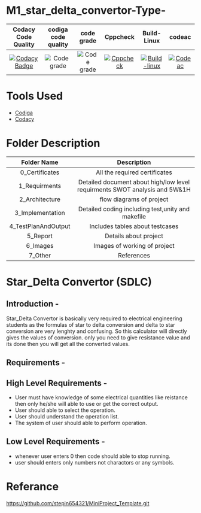 # M1_star_delta_convertor-Type-







| Codacy Code Quality                                                                                  | codiga code quality      | code grade |Cppcheck| Build-Linux| codeac|
|:------------------------------------------------------------------------------------------------------:|:---------------------:|:--------------:|:--------:|:------:|:------:|
|[![Codacy Badge](https://app.codacy.com/project/badge/Grade/b8ae3ef692924c2badd8c1077cc377ab)](https://www.codacy.com/gh/prachijambhulkar9/M1_ProjectGoal_-Type-/dashboard?utm_source=github.com&amp;utm_medium=referral&amp;utm_content=prachijambhulkar9/M1_ProjectGoal_-Type-&amp;utm_campaign=Badge_Grade) | ![Code grade](https://api.codiga.io/project/31105/score/svg)|![Code grade](https://api.codiga.io/project/31105/status/svg)|[![Cppcheck](https://github.com/prachijambhulkar9/M1_ProjectGoal_-Type-/actions/workflows/Static-check.yml/badge.svg)](https://github.com/prachijambhulkar9/M1_ProjectGoal_-Type-/actions/workflows/Static-check.yml)|[![Build-linux](https://github.com/prachijambhulkar9/M1_ProjectGoal_-Type-/actions/workflows/Build-linux.yml/badge.svg)](https://github.com/prachijambhulkar9/M1_ProjectGoal_-Type-/actions/workflows/Build-linux.yml)|[![Codeac](https://static.codeac.io/badges/2-456184110.svg "Codeac")](https://app.codeac.io/github/prachijambhulkar9/M1_ProjectGoal_-Type-)|


# Tools Used

* [Codiga](https://app.codiga.io/project/30990/dashboard)
* [Codacy](https://www.codacy.com/)


# Folder Description

| Folder Name | Description |
|:-------:|:-----------:|
| 0_Certificates | All the required certificates | 
| 1_Requirments | Detailed document about high/low level requirments SWOT analysis and 5W&1H |
| 2_Architecture | flow diagrams of project |
| 3_Implementation | Detailed coding including test,unity and makefile |
| 4_TestPlanAndOutput | Includes tables about testcases |
| 5_Report | Details about project |
| 6_Images | Images of working of project |
| 7_Other | References |
  


# Star_Delta Convertor (SDLC)

## Introduction - 

Star_Delta Convertor is basically very required to electrical engineering students as the formulas of star to delta conversion and delta to star conversion are very lenghty and confusing. So this calculator will directly gives the values of conversion. only you need to give resistance value and its done then you will get all the converted values.

## Requirements -

## High Level Requirements -
* User must have knowledge of some electrical quantities like reistance then only he/she will able to use or get the correct output.
* User should able to select the operation.
* User should understand the operation list.
* The system of user should able to perform operation.

## Low Level Requirements -
* whenever user enters 0 then code should able to stop running.
* user should enters only numbers not charactors or any symbols.

# Referance
https://github.com/stepin654321/MiniProject_Template.git
